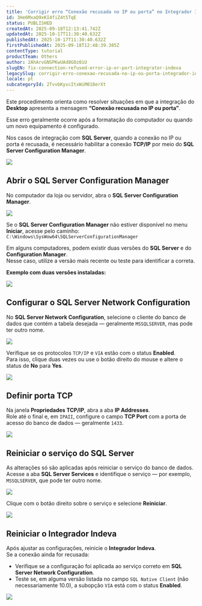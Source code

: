 ```yaml
---
title: 'Corrigir erro “Conexão recusada no IP ou porta” no Integrador Indeva'
id: 3He6MxaQ9xKI4fiZ4t5TqE
status: PUBLISHED
createdAt: 2025-09-18T12:13:41.742Z
updatedAt: 2025-10-17T11:30:40.632Z
publishedAt: 2025-10-17T11:30:40.632Z
firstPublishedAt: 2025-09-18T12:48:39.385Z
contentType: tutorial
productTeam: Others
author: 2AhArvGNSPKwUAd8GOz0iU
slugEN: fix-connection-refused-error-ip-or-port-integrator-indeva
legacySlug: corrigir-erro-conexao-recusada-no-ip-ou-porta-integrador-indeva
locale: pt
subcategoryId: 2TvvbKyvcItxWiM018erXt
---
```


Este procedimento orienta como resolver situações em que a integração do **Desktop** apresenta a mensagem **“Conexão recusada no IP ou porta”**.

Esse erro geralmente ocorre após a formatação do computador ou quando um novo equipamento é configurado.

Nos casos de integração com **SQL Server**, quando a conexão no IP ou porta é recusada, é necessário habilitar a conexão **TCP/IP** por meio do **SQL Server Configuration Manager**.

![](https://cdn.statically.io/gh/vtexdocs/help-center-content/refs/heads/main/docs/pt/tutorials/indeva-by-vtex/atualização-de-vendas-com-pdv/erp/corrigir-erro-conexao-recusada-no-ip-ou-porta-integrador-indeva_1.png)

## Abrir o SQL Server Configuration Manager

No computador da loja ou servidor, abra o **SQL Server Configuration Manager**.

![](https://cdn.statically.io/gh/vtexdocs/help-center-content/refs/heads/main/docs/pt/tutorials/indeva-by-vtex/atualização-de-vendas-com-pdv/erp/corrigir-erro-conexao-recusada-no-ip-ou-porta-integrador-indeva_2.png)

Se o **SQL Server Configuration Manager** não estiver disponível no menu **Iniciar**, acesse pelo caminho:  
`C:\Windows\SysWow64\SQLServerConfigurationManager`

Em alguns computadores, podem existir duas versões do **SQL Server** e do **Configuration Manager**.  
Nesse caso, utilize a versão mais recente ou teste para identificar a correta.

**Exemplo com duas versões instaladas:**

![](https://cdn.statically.io/gh/vtexdocs/help-center-content/refs/heads/main/docs/pt/tutorials/indeva-by-vtex/atualização-de-vendas-com-pdv/erp/corrigir-erro-conexao-recusada-no-ip-ou-porta-integrador-indeva_3.png)

## Configurar o SQL Server Network Configuration

No **SQL Server Network Configuration**, selecione o cliente do banco de dados que contém a tabela desejada — geralmente `MSSQLSERVER`, mas pode ter outro nome.

![](https://cdn.statically.io/gh/vtexdocs/help-center-content/refs/heads/main/docs/pt/tutorials/indeva-by-vtex/atualização-de-vendas-com-pdv/erp/corrigir-erro-conexao-recusada-no-ip-ou-porta-integrador-indeva_4.png)

Verifique se os protocolos `TCP/IP` e `VIA` estão com o status **Enabled**.  
Para isso, clique duas vezes ou use o botão direito do mouse e altere o status de **No** para **Yes**.

![](https://cdn.statically.io/gh/vtexdocs/help-center-content/refs/heads/main/docs/pt/tutorials/indeva-by-vtex/atualização-de-vendas-com-pdv/erp/corrigir-erro-conexao-recusada-no-ip-ou-porta-integrador-indeva_5.png)

## Definir porta TCP

Na janela **Propriedades TCP/IP**, abra a aba **IP Addresses**.  
Role até o final e, em `IPAII`, configure o campo **TCP Port** com a porta de acesso do banco de dados — geralmente `1433`.

![](https://cdn.statically.io/gh/vtexdocs/help-center-content/refs/heads/main/docs/pt/tutorials/indeva-by-vtex/atualização-de-vendas-com-pdv/erp/corrigir-erro-conexao-recusada-no-ip-ou-porta-integrador-indeva_6.png)

## Reiniciar o serviço do SQL Server

As alterações só são aplicadas após reiniciar o serviço do banco de dados.  
Acesse a aba **SQL Server Services** e identifique o serviço — por exemplo, `MSSQLSERVER`, que pode ter outro nome.

![](https://cdn.statically.io/gh/vtexdocs/help-center-content/refs/heads/main/docs/pt/tutorials/indeva-by-vtex/atualização-de-vendas-com-pdv/erp/corrigir-erro-conexao-recusada-no-ip-ou-porta-integrador-indeva_7.png)

Clique com o botão direito sobre o serviço e selecione **Reiniciar**.

![](https://cdn.statically.io/gh/vtexdocs/help-center-content/refs/heads/main/docs/pt/tutorials/indeva-by-vtex/atualização-de-vendas-com-pdv/erp/corrigir-erro-conexao-recusada-no-ip-ou-porta-integrador-indeva_8.png)

## Reiniciar o Integrador Indeva

Após ajustar as configurações, reinicie o **Integrador Indeva**.  
Se a conexão ainda for recusada:

- Verifique se a configuração foi aplicada ao serviço correto em **SQL Server Network Configuration**.  
- Teste se, em alguma versão listada no campo `SQL Native Client` (não necessariamente 10.0), a subopção `VIA` está com o status **Enabled**.

![](https://cdn.elev.io/file/uploads/5G0ie0odcvxxzlQJCL8hk63Tz97zk9dh4tLJhVkC1lk/9ZNS6_j3_Fx3R7-6XkqoQUsYqJ9DUXqx4PAEEs3WrN4/doc7%20(1)-ZPw.png)

